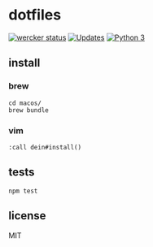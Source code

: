 # dotfiles

[![wercker status](https://app.wercker.com/status/271b6752f17730af03c2bbf3bcc10527/s/master "wercker status")](https://app.wercker.com/applications/5828179e78c55f01002bab0c)
[![Updates](https://pyup.io/repos/github/9renpoto/dotfiles/shield.svg)](https://pyup.io/repos/github/9renpoto/dotfiles/)
[![Python 3](https://pyup.io/repos/github/9renpoto/dotfiles/python-3-shield.svg)](https://pyup.io/repos/github/9renpoto/dotfiles/)

## install

### brew

    cd macos/
    brew bundle

### vim

    :call dein#install()

## tests

    npm test

## license

MIT
